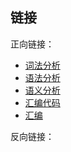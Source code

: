 ## 链接

正向链接：

- [词法分析](/post/computer-science/program/词法分析)
- [语法分析](/post/computer-science/program/语法分析)
- [语义分析](/post/computer-science/program/语义分析)
- [汇编代码](/post/computer-science/program/汇编代码)
- [汇编](/post/computer-science/program/汇编)

反向链接：